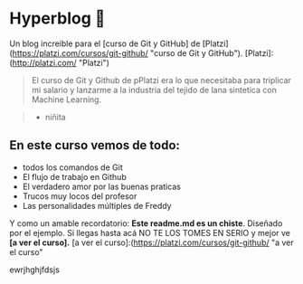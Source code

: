 # Hyperblog 💚
Un blog increible para el [curso de Git y GitHub] de [Platzi]
(https://platzi.com/cursos/git-github/ "curso de Git y GitHub").
[Platzi]:(http://platzi.com/ "Platzi")

> El curso de Git y Github de pPlatzi era lo que necesitaba para triplicar mi salario y lanzarme a la industria del tejido de lana sintetica con Machine Learning.

> - niñita

## En este curso vemos de todo: 
* todos los comandos de Git
* El flujo de trabajo en Github
* El verdadero amor por las buenas praticas
* Trucos muy locos del profesor
* Las personalidades múltiples de Freddy

Y como un amable recordatorio: **Este readme.md es un chiste**. Diseñado por el ejemplo. Si llegas hasta acá NO TE LOS TOMES EN SERIO y mejor ve **[a ver el curso].**
[a ver el curso]:(https://platzi.com/cursos/git-github/ "a ver el curso"

ewrjhghjfdsjs